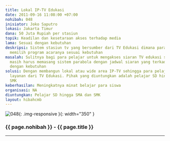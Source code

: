 ```yaml
---
title: Lokal IP-TV Edukasi
date: 2011-09-16 11:08:00 +07:00
nohibah: 048
inisiator: Joko Saputro
lokasi: Jakarta Timur
dana: 50 Juta Rupiah per stasiun
topik: Keadilan dan kesetaraan akses terhadap media
lama: Sesuai dengan kebutuhan
deskripsi: Sistem stasiun tv yang bersumber dari TV Edukasi dimana para pelajar dapat
  memilih program acaranya sesuai kebutuhan
masalah: Sulitnya bagi para pelajar untuk mengakses siaran TV edukasi sehingga seringkali
  masih harus memasang sistem parabola dengan jadwal siaran yang terkadang tidak sesuai
  dengan kebutuhan
solusi: Dengan membangun lokal atau wide area IP-TV sehingga para pelajar mampu menikmati
  layanan dari TV Edukasi. Pihak yang diuntungkan adalah pelajar SD hingga SMA dan
  SMK
keberhasilan: Meningkatnya minat belajar para siswa
organisasi: NA
diuntungkan: Pelajar SD hingga SMA dan SMK
layout: hibahcmb
---
```


![048](/static/img/hibahcmb/048.png){: .img-responsive }{: width="350" }

### {{ page.nohibah }} - {{ page.title }}

---
